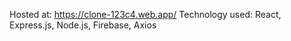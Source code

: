 Hosted at: https://clone-123c4.web.app/
Technology used: React, Express.js, Node.js, Firebase, Axios
